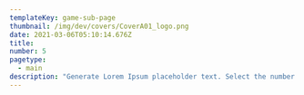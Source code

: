 ```yaml
---
templateKey: game-sub-page
thumbnail: /img/dev/covers/CoverA01_logo.png
date: 2021-03-06T05:10:14.676Z
title: 
number: 5
pagetype:
  - main
description: "Generate Lorem Ipsum placeholder text. Select the number of characters, words, sentences or paragraphs, and hit generate!"
---
```




